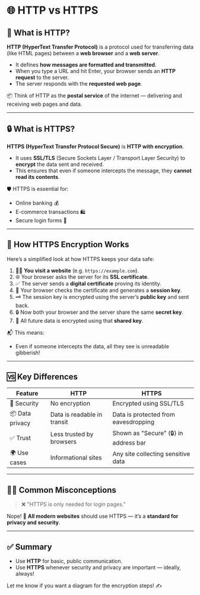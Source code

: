 # 🌐 HTTP vs HTTPS

## 📡 What is HTTP?

**HTTP (HyperText Transfer Protocol)** is a protocol used for transferring data (like HTML pages) between a **web browser** and a **web server**.

- It defines **how messages are formatted and transmitted**.
- When you type a URL and hit Enter, your browser sends an **HTTP request** to the server.
- The server responds with the **requested web page**.

📦 Think of HTTP as the **postal service** of the internet — delivering and receiving web pages and data.

---

## 🔒 What is HTTPS?

**HTTPS (HyperText Transfer Protocol Secure)** is **HTTP with encryption**.

- It uses **SSL/TLS** (Secure Sockets Layer / Transport Layer Security) to **encrypt** the data sent and received.
- This ensures that even if someone intercepts the message, they **cannot read its contents**.

🛡️ HTTPS is essential for:

- Online banking 💰
- E-commerce transactions 🛍️
- Secure login forms 🔑

---

## 🔐 How HTTPS Encryption Works

Here’s a simplified look at how HTTPS keeps your data safe:

1. 🧑‍💻 **You visit a website** (e.g. `https://example.com`).
2. 🌐 Your browser asks the server for its **SSL certificate**.
3. ✅ The server sends a **digital certificate** proving its identity.
4. 🔑 Your browser checks the certificate and generates a **session key**.
5. 🗝️ The session key is encrypted using the server’s **public key** and sent back.
6. 🔒 Now both your browser and the server share the same **secret key**.
7. 🔁 All future data is encrypted using that **shared key**.

📬 This means:
- Even if someone intercepts the data, all they see is unreadable gibberish!

---

## 🆚 Key Differences

| Feature               | HTTP                          | HTTPS                                 |
|----------------------|-------------------------------|----------------------------------------|
| 🔐 Security           | No encryption                 | Encrypted using SSL/TLS                |
| 📦 Data privacy       | Data is readable in transit   | Data is protected from eavesdropping   |
| ✅ Trust              | Less trusted by browsers      | Shown as "Secure" (🔒) in address bar  |
| 🌍 Use cases          | Informational sites           | Any site collecting sensitive data     |

---

## 🙅‍♂️ Common Misconceptions

> ❌ "HTTPS is only needed for login pages."

Nope! 🔐 **All modern websites** should use HTTPS — it’s a **standard for privacy and security**.

---

## ✅ Summary

- Use **HTTP** for basic, public communication.
- Use **HTTPS** whenever security and privacy are important — ideally, always!

Let me know if you want a diagram for the encryption steps! ✍️

